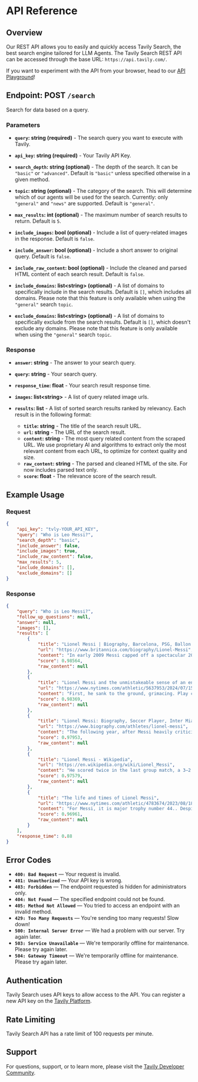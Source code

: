 # API Reference

## Overview

Our REST API allows you to easily and quickly access Tavily Search, the best search engine tailored for LLM Agents.
The Tavily Search REST API can be accessed through the base URL: `https://api.tavily.com/`.

If you want to experiment with the API from your browser, head to our [API Playground](https://app.tavily.com/playground)!

## Endpoint: POST `/search`

Search for data based on a query.

### Parameters

* **`query`: string (required)** - The search query you want to execute with Tavily.

* **`api_key`: string (required)** - Your Tavily API Key.

* **`search_depth`: string (optional)** - The depth of the search. It can be `"basic"` or `"advanced"`. Default is `"basic"` unless specified otherwise in a given method.

* **`topic`: string (optional)** - The category of the search. This will determine which of our agents will be used for the search. Currently: only `"general"` and `"news"` are supported. Default is `"general"`.

* **`max_results`: int (optional)** -  The maximum number of search results to return. Default is `5`.

* **`include_images`: bool (optional)** -  Include a list of query-related images in the response. Default is `false`.

* **`include_answer`: bool (optional)** -  Include a short answer to original query. Default is `false`.

* **`include_raw_content`: bool (optional)** -  Include the cleaned and parsed HTML content of each search result. Default is `false`.

* **`include_domains`: list<string\> (optional)** -  A list of domains to specifically include in the search results. Default is `[]`, which includes all domains. Please note that this feature is only available when using the `"general"` search `topic`.

* **`exclude_domains`: list<string\> (optional)** -  A list of domains to specifically exclude from the search results. Default is `[]`, which doesn't exclude any domains. Please note that this feature is only available when using the `"general"` search `topic`.


### Response

* **`answer`: string** - The answer to your search query.

* **`query`: string** - Your search query.

* **`response_time`: float** - Your search result response time.

* **`images`: list<string\>** - A list of query related image urls.

* **`results`: list** - A list of sorted search results ranked by relevancy. Each result is in the following format:
  - **`title`: string** - The title of the search result URL.
  - **`url`: string** - The URL of the search result.
  - **`content`: string** - The most query related content from the scraped URL. We use proprietary AI and algorithms to extract only the most relevant content from each URL, to optimize for context quality and size.
  - **`raw_content`: string** - The parsed and cleaned HTML of the site. For now includes parsed text only.
  - **`score`: float** - The relevance score of the search result.

## Example Usage

### Request

```json
{
    "api_key": "tvly-YOUR_API_KEY",
    "query": "Who is Leo Messi?",
    "search_depth": "basic",
    "include_answer": false,
    "include_images": true,
    "include_raw_content": false,
    "max_results": 5,
    "include_domains": [],
    "exclude_domains": []
}
```

### Response
```json
{
    "query": "Who is Leo Messi?",
    "follow_up_questions": null,
    "answer": null,
    "images": [],
    "results": [
        {
            "title": "Lionel Messi | Biography, Barcelona, PSG, Ballon d'Or, Inter Miami ...",
            "url": "https://www.britannica.com/biography/Lionel-Messi",
            "content": "In early 2009 Messi capped off a spectacular 2008–09 season by helping FC Barcelona capture the club’s first “treble” (winning three major European club titles in one season): the team won the La Liga championship, the Copa del Rey (Spain’s major domestic cup), and the Champions League title. Messi’s play continued to rapidly improve over the years, and by 2008 he was one of the most dominant players in the world, finishing second to Manchester United’s Cristiano Ronaldo in the voting for the 2008 Ballon d’Or. At the 2014 World Cup, Messi put on a dazzling display, scoring four goals and almost single-handedly propelling an offense-deficient Argentina team through the group stage and into the knockout rounds, where Argentina then advanced to the World Cup final for the first time in 24 years. After Argentina was defeated in the Copa final—the team’s third consecutive finals loss in a major tournament—Messi said that he was quitting the national team, but his short-lived “retirement” lasted less than two months before he announced his return to the Argentine team. Messi helped Barcelona capture another treble during the 2014–15 season, leading the team with 43 goals scored over the course of the campaign, which resulted in his fifth world player of the year honour.",
            "score": 0.98564,
            "raw_content": null
        },
        {
            "title": "Lionel Messi and the unmistakeable sense of an ending",
            "url": "https://www.nytimes.com/athletic/5637953/2024/07/15/lionel-messi-argentina-ending-injury/",
            "content": "First, he sank to the ground, grimacing. Play continued for a few seconds and then came the communal gasp. Lionel Messi was down. And Lionel Messi is not a player who goes down for nothing ...",
            "score": 0.98369,
            "raw_content": null
        },
        {
            "title": "Lionel Messi: Biography, Soccer Player, Inter Miami CF, Athlete",
            "url": "https://www.biography.com/athletes/lionel-messi",
            "content": "The following year, after Messi heavily criticized the referees in the wake of a 2-0 loss to Brazil in the Copa America semifinals, the Argentine captain was slapped with a three-game ban by the South American Football Confederation.\n So, at the age of 13, when Messi was offered the chance to train at soccer powerhouse FC Barcelona’s youth academy, La Masia, and have his medical bills covered by the team, Messi’s family picked up and moved across the Atlantic to make a new home in Spain. Famous Athletes\nDennis Rodman\nBrett Favre\nTiger Woods\nJohn McEnroe\nKurt Warner\nSandy Koufax\n10 Things You Might Not Know About Travis Kelce\nPeyton Manning\nJames Harden\nKobe Bryant\nStephen Curry\nKyrie Irving\nA Part of Hearst Digital Media\n Their marriage, a civil ceremony dubbed by Argentina’s Clarín newspaper as the “wedding of the century,” was held at a luxury hotel in Rosario, with a number of fellow star soccer players and Colombian pop star Shakira on the 260-person guest list.\n In 2013, the soccer great came back to earth somewhat due to the persistence of hamstring injuries, but he regained his record-breaking form by becoming the all-time leading scorer in La Liga and Champions League play in late 2014.\n",
            "score": 0.97953,
            "raw_content": null
        },
        {
            "title": "Lionel Messi - Wikipedia",
            "url": "https://en.wikipedia.org/wiki/Lionel_Messi",
            "content": "He scored twice in the last group match, a 3–2 victory over Nigeria, his second goal coming from a free kick, as they finished first in their group.[423] Messi assisted a late goal in extra time to ensure a 1–0 win against Switzerland in the round of 16, and played in the 1–0 quarter-final win against Belgium as Argentina progressed to the semi-final of the World Cup for the first time since 1990.[424][425] Following a 0–0 draw in extra time, they eliminated the Netherlands 4–2 in a penalty shootout to reach the final, with Messi scoring his team's first penalty.[426]\nBilled as Messi versus Germany, the world's best player against the best team, the final was a repeat of the 1990 final featuring Diego Maradona.[427] Within the first half-hour, Messi had started the play that led to a goal, but it was ruled offside. \"[582] Moreover, several pundits and footballing figures, including Maradona, questioned Messi's leadership with Argentina at times, despite his playing ability.[583][584][585] Vickery states the perception of Messi among Argentines changed in 2019, with Messi making a conscious effort to become \"more one of the group, more Argentine\", with Vickery adding that following the World Cup victory in 2022 Messi would now be held in the same esteem by his compatriots as Maradona.[581]\nComparisons with Cristiano Ronaldo\nAmong his contemporary peers, Messi is most often compared and contrasted with Portuguese forward Cristiano Ronaldo, as part of an ongoing rivalry that has been compared to past sports rivalries like the Muhammad Ali–Joe Frazier rivalry in boxing, the Roger Federer–Rafael Nadal rivalry in tennis, and the Prost–Senna rivalry from Formula One motor racing.[586][587]\nAlthough Messi has at times denied any rivalry,[588][589] they are widely believed to push one another in their aim to be the best player in the world.[160] Since 2008, Messi has won eight Ballons d'Or to Ronaldo's five,[590] seven FIFA World's Best Player awards to Ronaldo's five, and six European Golden Shoes to Ronaldo's four.[591] Pundits and fans regularly argue the individual merits of both players.[160][592] On 11 July, Messi provided his 20th assist of the league season for Arturo Vidal in a 1–0 away win over Real Valladolid, equalling Xavi's record of 20 assists in a single La Liga season from 2008 to 2009;[281][282] with 22 goals, he also became only the second player ever, after Thierry Henry in the 2002–03 FA Premier League season with Arsenal (24 goals and 20 assists), to record at least 20 goals and 20 assists in a single league season in one of Europe's top-five leagues.[282][283] Following his brace in a 5–0 away win against Alavés in the final match of the season on 20 May, Messi finished the season as both the top scorer and top assist provider in La Liga, with 25 goals and 21 assists respectively, which saw him win his record seventh Pichichi trophy, overtaking Zarra; however, Barcelona missed out on the league title to Real Madrid.[284] On 7 March, two weeks after scoring four goals in a league fixture against Valencia, he scored five times in a Champions League last 16-round match against Bayer Leverkusen, an unprecedented achievement in the history of the competition.[126][127] In addition to being the joint top assist provider with five assists, this feat made him top scorer with 14 goals, tying José Altafini's record from the 1962–63 season, as well as becoming only the second player after Gerd Müller to be top scorer in four campaigns.[128][129] Two weeks later, on 20 March, Messi became the top goalscorer in Barcelona's history at 24 years old, overtaking the 57-year record of César Rodríguez's 232 goals with a hat-trick against Granada.[130]\nDespite Messi's individual form, Barcelona's four-year cycle of success under Guardiola – one of the greatest eras in the club's history – drew to an end.[131] He still managed to break two longstanding records in a span of seven days: a hat-trick on 16 March against Osasuna saw him overtake Paulino Alcántara's 369 goals to become Barcelona's top goalscorer in all competitions including friendlies, while another hat-trick against Real Madrid on 23 March made him the all-time top scorer in El Clásico, ahead of the 18 goals scored by former Real Madrid player Alfredo Di Stéfano.[160][162] Messi finished the campaign with his worst output in five seasons, though he still managed to score 41 goals in all competitions.[161][163] For the first time in five years, Barcelona ended the season without a major trophy; they were defeated in the Copa del Rey final by Real Madrid and lost the league in the last game to Atlético Madrid, causing Messi to be booed by sections of fans at the Camp Nou.[164]",
            "score": 0.97579,
            "raw_content": null
        },
        {
            "title": "The life and times of Lionel Messi",
            "url": "https://www.nytimes.com/athletic/4783674/2023/08/18/lionel-messi-profile-soccer/",
            "content": "For Messi, it is major trophy number 44.. Despite turning 36 in June, he is as influential as ever. Here is the complete story of Lionel Andres Messi, widely regarded as one of the greatest ...",
            "score": 0.96961,
            "raw_content": null
        }
    ],
    "response_time": 0.88
}
```

## Error Codes

- **`400: Bad Request`** — Your request is invalid.
- **`401: Unauthorized`** — Your API key is wrong.
- **`403: Forbidden`** — The endpoint requested is hidden for administrators only.
- **`404: Not Found`** — The specified endpoint could not be found.
- **`405: Method Not Allowed`** — You tried to access an endpoint with an invalid method.
- **`429: Too Many Requests`** — You're sending too many requests! Slow down!
- **`500: Internal Server Error`** — We had a problem with our server. Try again later.
- **`503: Service Unavailable`** — We're temporarily offline for maintenance. Please try again later.
- **`504: Gateway Timeout`** — We're temporarily offline for maintenance. Please try again later.

## Authentication

Tavily Search uses API keys to allow access to the API. You can register a new API key on the [Tavily Platform](https://app.tavily.com).

## Rate Limiting

Tavily Search API has a rate limit of 100 requests per minute.

## Support

For questions, support, or to learn more, please visit the [Tavily Developer Community](https://community.tavily.com).

